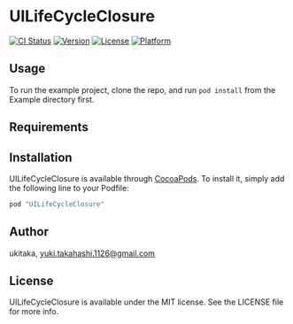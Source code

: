 # UILifeCycleClosure

[![CI Status](http://img.shields.io/travis/yuki.takahashi/UILifeCycleClosure.svg?style=flat)](https://travis-ci.org/yuki.takahashi/UILifeCycleClosure)
[![Version](https://img.shields.io/cocoapods/v/UILifeCycleClosure.svg?style=flat)](http://cocoapods.org/pods/UILifeCycleClosure)
[![License](https://img.shields.io/cocoapods/l/UILifeCycleClosure.svg?style=flat)](http://cocoapods.org/pods/UILifeCycleClosure)
[![Platform](https://img.shields.io/cocoapods/p/UILifeCycleClosure.svg?style=flat)](http://cocoapods.org/pods/UILifeCycleClosure)

## Usage

To run the example project, clone the repo, and run `pod install` from the Example directory first.

## Requirements

## Installation

UILifeCycleClosure is available through [CocoaPods](http://cocoapods.org). To install
it, simply add the following line to your Podfile:

```ruby
pod "UILifeCycleClosure"
```

## Author

ukitaka, yuki.takahashi.1126@gmail.com

## License

UILifeCycleClosure is available under the MIT license. See the LICENSE file for more info.
